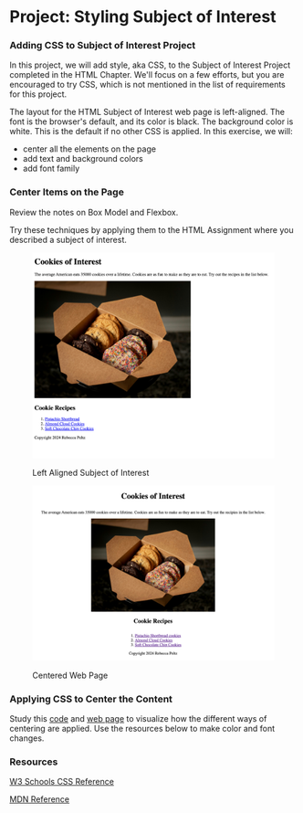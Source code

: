 # Project: Styling Subject of Interest

### Adding CSS to Subject of Interest Project

In this project, we will add style, aka CSS, to the Subject of Interest Project completed in the HTML Chapter.   We'll focus on a few efforts, but you are encouraged to try CSS, which is not mentioned in the list of requirements for this project.

The layout for the HTML Subject of Interest web page is left-aligned.  The font is the browser's default, and its color is black.  The background color is white. This is the default if no other CSS is applied. In this exercise, we will:

* center all the elements on the page
* add text and background colors
* add font family

### Center Items on the Page

Review the notes on Box Model and Flexbox.

Try these techniques by applying them to the HTML Assignment where you described a subject of interest.

<figure><img src="../.gitbook/assets/image (33).png" alt=""><figcaption><p>Left Aligned Subject of Interest</p></figcaption></figure>

<figure><img src="../.gitbook/assets/image (6).png" alt=""><figcaption><p>Centered Web Page</p></figcaption></figure>

### Applying CSS to Center the Content

Study this [code](https://github.com/rebeccapeltz/CenterPage) and [web page](https://www.beckypeltz.me/CenterPage/) to visualize how the different ways of centering are applied.  Use the resources below to make color and font changes.

### Resources

[W3 Schools CSS Reference](https://www.w3schools.com/cssref/index.php)

[MDN Reference](https://developer.mozilla.org/en-US/docs/Web/CSS/Reference)
